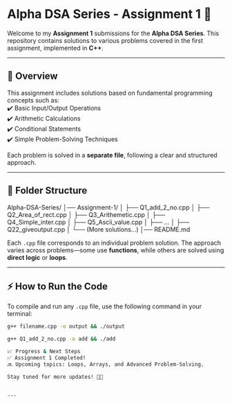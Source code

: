 # Alpha DSA Series - Assignment 1 🚀  

Welcome to my **Assignment 1** submissions for the **Alpha DSA Series**. This repository contains solutions to various problems covered in the first assignment, implemented in **C++**.  

---

## 📌 Overview  
This assignment includes solutions based on fundamental programming concepts such as:  
✔️ Basic Input/Output Operations  
✔️ Arithmetic Calculations  
✔️ Conditional Statements  
✔️ Simple Problem-Solving Techniques  

Each problem is solved in a **separate file**, following a clear and structured approach.  

---

## 📂 Folder Structure  
Alpha-DSA-Series/ │── Assignment-1/ │ ├── Q1_add_2_no.cpp │ ├── Q2_Area_of_rect.cpp │ ├── Q3_Arithemetic.cpp │ ├── Q4_Simple_inter.cpp │ ├── Q5_Ascii_value.cpp │ ├── ... │ ├── Q22_giveoutput.cpp │ └── (More solutions...) │── README.md

Each `.cpp` file corresponds to an individual problem solution. The approach varies across problems—some use **functions**, while others are solved using **direct logic** or **loops**.

---

## ⚡ How to Run the Code  
To compile and run any `.cpp` file, use the following command in your terminal:  
```bash
g++ filename.cpp -o output && ./output

g++ Q1_add_2_no.cpp -o add && ./add

📈 Progress & Next Steps
✅ Assignment 1 Completed!
🔜 Upcoming topics: Loops, Arrays, and Advanced Problem-Solving.

Stay tuned for more updates! 🚀🔥


---